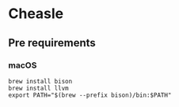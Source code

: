 # Cheasle

## Pre requirements

### macOS

```
brew install bison
brew install llvm
export PATH="$(brew --prefix bison)/bin:$PATH"
```
